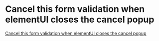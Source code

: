 # Cancel this form validation when elementUI closes the cancel popup
[Cancel this form validation when elementUI closes the cancel popup](https://aiwithcloud.com/2022/09/14/cancel_this_form_validation_when_elementui_closes_the_cancel_popup/)